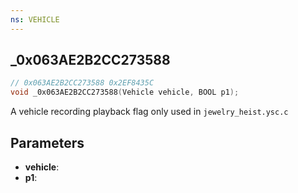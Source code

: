 ```yaml
---
ns: VEHICLE
---
```

## _0x063AE2B2CC273588

```c
// 0x063AE2B2CC273588 0x2EF8435C
void _0x063AE2B2CC273588(Vehicle vehicle, BOOL p1);
```

A vehicle recording playback flag only used in ``jewelry_heist.ysc.c``

## Parameters
* **vehicle**: 
* **p1**: 

